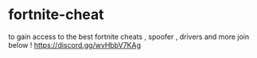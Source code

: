 # fortnite-cheat
to gain access to the best fortnite cheats , spoofer , drivers and more
 join below !
https://discord.gg/wvHbbV7KAg
